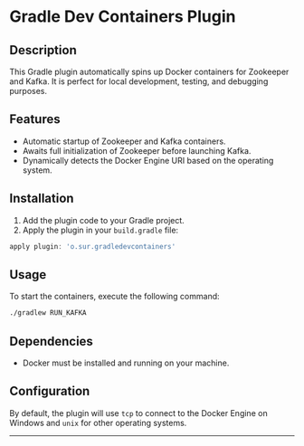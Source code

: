 # Gradle Dev Containers Plugin

## Description

This Gradle plugin automatically spins up Docker containers for Zookeeper and Kafka. It is perfect for local
development, testing, and debugging purposes.

## Features

- Automatic startup of Zookeeper and Kafka containers.
- Awaits full initialization of Zookeeper before launching Kafka.
- Dynamically detects the Docker Engine URI based on the operating system.

## Installation

1. Add the plugin code to your Gradle project.
2. Apply the plugin in your `build.gradle` file:

```groovy
apply plugin: 'o.sur.gradledevcontainers'
```

## Usage

To start the containers, execute the following command:

```bash
./gradlew RUN_KAFKA
```

## Dependencies

- Docker must be installed and running on your machine.

## Configuration

By default, the plugin will use `tcp` to connect to the Docker Engine on Windows and `unix` for other operating systems.

---
